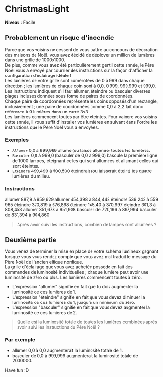 # ChristmasLight

**Niveau** : Facile

## Probablement un risque d'incendie

Parce que vos voisins ne cessent de vous battre au concours de décoration des maisons de Noël, vous avez décidé de déployer un million de lumières dans une grille de 1000x1000.   
De plus, comme vous avez été particulièrement gentil cette année, le Père Noël vous a envoyé par courrier des instructions sur la façon d'afficher la configuration d'éclairage idéale !  
Les lumières de votre grille sont numérotées de 0 à 999 dans chaque direction ; les lumières de chaque coin sont à 0,0, 0,999, 999,999 et 999,0.  
Les instructions indiquent s'il faut allumer, éteindre ou basculer diverses plages incluses données sous forme de paires de coordonnées.  
Chaque paire de coordonnées représente les coins opposés d'un rectangle, inclusivement ; une paire de coordonnées comme 0,0 à 2,2 fait donc référence à 9 lumières dans un carré 3x3.  
Les lumières commencent toutes par être éteintes. Pour vaincre vos voisins cette année, il vous suffit d'installer vos lumières en suivant dans l'ordre les instructions que le Père Noël vous a envoyées.

### Exemples

 - `Allumer` 0,0 à 999,999 allume (ou laisse allumée) toutes les lumières.
 - `Basculer` 0,0 à 999,0 (basculer de 0,0 à 999,0) bascule la première ligne de 1000 lampes, éteignant celles qui sont allumées et allumant celles qui sont éteintes.
 - `Eteindre` 499,499 à 500,500 éteindrait (ou laisserait éteint) les quatre lumières du milieu.

### Instructions

allumer 887,9 à 959,629
allumer 454,398 à 844,448
éteindre 539 243 à 559 965
éteindre 370,819 à 676,868
éteindre 145,40 à 370,997
éteindre 301,3 à 808,453
allumer 351,678 à 951,908
basculer de 720,196 à 897,994
basculer de 831,394 à 904,860

 > Après avoir suivi les instructions, combien de lampes sont allumées ?

## Deuxième partie

Vous venez de terminer la mise en place de votre schéma lumineux gagnant lorsque vous vous rendez compte que vous avez mal traduit le message du Père Noël de l'ancien elfique nordique.  
La grille d'éclairage que vous avez achetée possède en fait des commandes de luminosité individuelles ; chaque lumière peut avoir une luminosité de zéro ou plus. Les lumières commencent toutes à zéro.

 - L'expression "allumer" signifie en fait que tu dois augmenter la luminosité de ces lumières de 1.
 - L'expression "éteindre" signifie en fait que vous devez diminuer la luminosité de ces lumières de 1, jusqu'à un minimum de zéro.
 - L'expression "basculer" signifie en fait que vous devez augmenter la luminosité de ces lumières de 2.

> Quelle est la luminosité totale de toutes les lumières combinées après avoir suivi les instructions du Père Noël ?

### Par exemple

 - allumer 0,0 à 0,0 augmenterait la luminosité totale de 1.
 - basculer de 0,0 à 999,999 augmenterait la luminosité totale de 2000000.

Have fun :D 